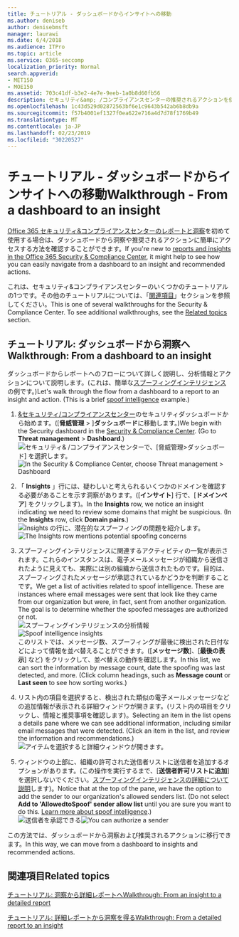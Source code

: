 ```yaml
---
title: チュートリアル - ダッシュボードからインサイトへの移動
ms.author: deniseb
author: denisebmsft
manager: laurawi
ms.date: 6/4/2018
ms.audience: ITPro
ms.topic: article
ms.service: O365-seccomp
localization_priority: Normal
search.appverid:
- MET150
- MOE150
ms.assetid: 703c41df-b3e2-4e7e-9eeb-1a0b8d60fb56
description: セキュリティ&amp; /コンプライアンスセンターの推奨されるアクションを使用して、ダッシュボードから洞察に移動する方法について説明します。
ms.openlocfilehash: 1c43d529d02872563bf6e1c9643b542ab6b8db9a
ms.sourcegitcommit: f57b4001ef1327f0ea622e716a4d7d78f1769b49
ms.translationtype: MT
ms.contentlocale: ja-JP
ms.lasthandoff: 02/23/2019
ms.locfileid: "30220527"
---
```

# <a name="walkthrough---from-a-dashboard-to-an-insight"></a><span data-ttu-id="8adec-103">チュートリアル - ダッシュボードからインサイトへの移動</span><span class="sxs-lookup"><span data-stu-id="8adec-103">Walkthrough - From a dashboard to an insight</span></span>

<span data-ttu-id="8adec-104">[Office 365 セキュリティ&amp;コンプライアンスセンターのレポートと洞察](reports-and-insights-in-security-and-compliance.md)を初めて使用する場合は、ダッシュボードから洞察や推奨されるアクションに簡単にアクセスする方法を確認することができます。</span><span class="sxs-lookup"><span data-stu-id="8adec-104">If you're new to [reports and insights in the Office 365 Security &amp; Compliance Center](reports-and-insights-in-security-and-compliance.md), it might help to see how you can easily navigate from a dashboard to an insight and recommended actions.</span></span> 
  
<span data-ttu-id="8adec-p101">これは、セキュリティ&amp;コンプライアンスセンターのいくつかのチュートリアルの1つです。その他のチュートリアルについては、「[関連項目](#related-topics)」セクションを参照してください。</span><span class="sxs-lookup"><span data-stu-id="8adec-p101">This is one of several walkthroughs for the Security &amp; Compliance Center. To see additional walkthroughs, see the [Related topics](#related-topics) section.</span></span> 
  
## <a name="walkthrough-from-a-dashboard-to-an-insight"></a><span data-ttu-id="8adec-107">チュートリアル: ダッシュボードから洞察へ</span><span class="sxs-lookup"><span data-stu-id="8adec-107">Walkthrough: From a dashboard to an insight</span></span>

<span data-ttu-id="8adec-p102">ダッシュボードからレポートへのフローについて詳しく説明し、分析情報とアクションについて説明します。(これは、簡単な[スプーフィングインテリジェンス](learn-about-spoof-intelligence.md)の例です。)</span><span class="sxs-lookup"><span data-stu-id="8adec-p102">Let's walk through the flow from a dashboard to a report to an insight and action. (This is a brief [spoof intelligence](learn-about-spoof-intelligence.md) example.)</span></span> 
  
1. <span data-ttu-id="8adec-p103">[ &amp;セキュリティ/コンプライアンスセンター](https://protection.office.com)のセキュリティダッシュボードから始めます。([**脅威管理** \> ]**ダッシュボード**に移動します。)</span><span class="sxs-lookup"><span data-stu-id="8adec-p103">We begin with the Security dashboard in the [Security &amp; Compliance Center](https://protection.office.com). (Go to **Threat management** \> **Dashboard**.)</span></span><br><span data-ttu-id="8adec-112">![セキュリティ&amp; /コンプライアンスセンターで、[脅威管理\>ダッシュボード] を選択します。](media/05a38660-eb13-4960-a266-11809c453d95.png)</span><span class="sxs-lookup"><span data-stu-id="8adec-112">![In the Security &amp; Compliance Center, choose Threat management \> Dashboard](media/05a38660-eb13-4960-a266-11809c453d95.png)</span></span><br>
  
2. <span data-ttu-id="8adec-p104">「 **Insights** 」行には、疑わしいと考えられるいくつかのドメインを確認する必要があることを示す洞察があります。([**インサイト**] 行で、[**ドメインペア**] をクリックします)。</span><span class="sxs-lookup"><span data-stu-id="8adec-p104">In the **Insights** row, we notice an insight indicating we need to review some domains that might be suspicious. (In the **Insights** row, click **Domain pairs**.)</span></span><br><span data-ttu-id="8adec-115">![Insights の行に、潜在的なスプーフィングの問題を紹介します。](media/dd1d0cb3-3201-45d7-b41d-18a0944fe85d.png)</span><span class="sxs-lookup"><span data-stu-id="8adec-115">![The Insights row mentions potential spoofing concerns](media/dd1d0cb3-3201-45d7-b41d-18a0944fe85d.png)</span></span><br>
  
3. <span data-ttu-id="8adec-p105">スプーフィングインテリジェンスに関連するアクティビティの一覧が表示されます。これらのインスタンスは、電子メールメッセージが組織から送信されたように見えても、実際には別の組織から送信されたものです。目的は、スプーフィングされたメッセージが承認されているかどうかを判断することです。</span><span class="sxs-lookup"><span data-stu-id="8adec-p105">We get a list of activities related to spoof intelligence. These are instances where email messages were sent that look like they came from our organization but were, in fact, sent from another organization. The goal is to determine whether the spoofed messages are authorized or not.</span></span><br><span data-ttu-id="8adec-119">![スプーフィングインテリジェンスの分析情報](media/a2e2b4fd-0c1e-499f-8401-cf3089da82fa.png)</span><span class="sxs-lookup"><span data-stu-id="8adec-119">![Spoof intelligence insights](media/a2e2b4fd-0c1e-499f-8401-cf3089da82fa.png)</span></span><br><span data-ttu-id="8adec-p106">このリストでは、メッセージ数、スプーフィングが最後に検出された日付などによって情報を並べ替えることができます。([**メッセージ数**]、[**最後の表示**] など) をクリックして、並べ替えの動作を確認します。</span><span class="sxs-lookup"><span data-stu-id="8adec-p106">In this list, we can sort the information by message count, date the spoofing was last detected, and more. (Click column headings, such as **Message count** or **Last seen** to see how sorting works.)</span></span> 
    
4. <span data-ttu-id="8adec-p107">リスト内の項目を選択すると、検出された類似の電子メールメッセージなどの追加情報が表示される詳細ウィンドウが開きます。(リスト内の項目をクリックし、情報と推奨事項を確認します)。</span><span class="sxs-lookup"><span data-stu-id="8adec-p107">Selecting an item in the list opens a details pane where we can see additional information, including similar email messages that were detected. (Click an item in the list, and review the information and recommendations.)</span></span><br>![アイテムを選択すると詳細ウィンドウが開きます。](media/7ad1faa5-6ca2-474e-a609-eb275e0a8e59.png)<br>
  
5. <span data-ttu-id="8adec-p108">ウィンドウの上部に、組織の許可された送信者リストに送信者を追加するオプションがあります。(この操作を実行するまで、[**送信者許可リストに追加**] を選択しないでください。[スプーフィングインテリジェンスの詳細について説明](learn-about-spoof-intelligence.md)します)。</span><span class="sxs-lookup"><span data-stu-id="8adec-p108">Notice that at the top of the pane, we have the option to add the sender to our organization's allowed senders list. (Do not select **Add to 'AllowedtoSpoof' sender allow list** until you are sure you want to do this. [Learn more about spoof intelligence](learn-about-spoof-intelligence.md).)</span></span><br><span data-ttu-id="8adec-128">![送信者を承認できる](media/caf0c20a-6047-486d-8060-5a229a3de49f.png)</span><span class="sxs-lookup"><span data-stu-id="8adec-128">![You can authorize a sender](media/caf0c20a-6047-486d-8060-5a229a3de49f.png)</span></span>
  
<span data-ttu-id="8adec-129">この方法では、ダッシュボードから洞察および推奨されるアクションに移行できます。</span><span class="sxs-lookup"><span data-stu-id="8adec-129">In this way, we can move from a dashboard to insights and recommended actions.</span></span>
  
## <a name="related-topics"></a><span data-ttu-id="8adec-130">関連項目</span><span class="sxs-lookup"><span data-stu-id="8adec-130">Related topics</span></span>

[<span data-ttu-id="8adec-131">チュートリアル: 洞察から詳細レポートへ</span><span class="sxs-lookup"><span data-stu-id="8adec-131">Walkthrough: From an insight to a detailed report</span></span>](from-an-insight-to-a-detailed-report.md)
  
[<span data-ttu-id="8adec-132">チュートリアル: 詳細レポートから洞察を得る</span><span class="sxs-lookup"><span data-stu-id="8adec-132">Walkthrough: From a detailed report to an insight</span></span>](from-a-detailed-report-to-an-insight.md)
  

